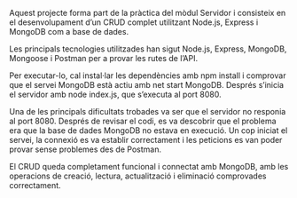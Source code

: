 Aquest projecte forma part de la pràctica del mòdul Servidor i consisteix en el desenvolupament d’un CRUD complet utilitzant Node.js, Express i MongoDB com a base de dades.

Les principals tecnologies utilitzades han sigut Node.js, Express, MongoDB, Mongoose i Postman per a provar les rutes de l’API.

Per executar-lo, cal instal·lar les dependències amb npm install i comprovar que el servei MongoDB està actiu amb net start MongoDB.
Després s’inicia el servidor amb node index.js, que s’executa al port 8080.

Una de les principals dificultats trobades va ser que el servidor no responia al port 8080. Després de revisar el codi, es va descobrir que el problema era que la base de dades MongoDB no estava en execució. Un cop iniciat el servei, la connexió es va establir correctament i les peticions es van poder provar sense problemes des de Postman.

El CRUD queda completament funcional i connectat amb MongoDB, amb les operacions de creació, lectura, actualització i eliminació comprovades correctament.
